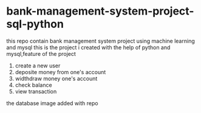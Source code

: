 # bank-management-system-project-sql-python
this repo contain bank management system project using machine learning and mysql 
this is the project i created with the help of python and mysql,feature of the project
1) create a new user
2) deposite money from one's account
3) widthdraw money one's account
4) check balance 
5) view transaction

 the database image added with repo

